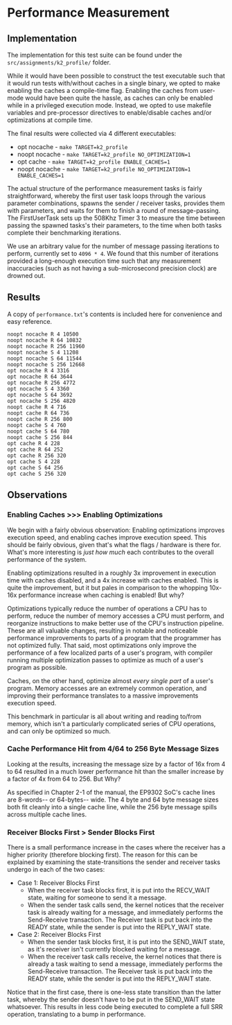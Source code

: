 # Performance Measurement

## Implementation

The implementation for this test suite can be found under the `src/assignments/k2_profile/` folder.

While it would have been possible to construct the test executable such that it would run tests with/without caches in a single binary, we opted to make enabling the caches a compile-time flag. Enabling the caches from user-mode would have been quite the hassle, as caches can only be enabled while in a privileged execution mode. Instead, we opted to use makefile variables and pre-processor directives to enable/disable caches and/or optimizations at compile time.

The final results were collected via 4 different executables:
- opt nocache - `make TARGET=k2_profile`
- noopt nocache - `make TARGET=k2_profile NO_OPTIMIZATION=1`
- opt cache - `make TARGET=k2_profile ENABLE_CACHES=1`
- noopt nocache - `make TARGET=k2_profile NO_OPTIMIZATION=1 ENABLE_CACHES=1`

The actual structure of the performance measurement tasks is fairly straightforward, whereby the first user task loops through the various parameter combinations, spawns the sender / receiver tasks, provides them with parameters, and waits for them to finish a round of message-passing. The FirstUserTask sets up the 508Khz Timer 3 to measure the time between passing the spawned tasks's their parameters, to the time when both tasks complete their benchmarking iterations.

We use an arbitrary value for the number of message passing iterations to perform, currently set to `4096 * 4`. We found that this number of iterations provided a long-enough execution time such that any measurement inaccuracies (such as not having a sub-microsecond precision clock) are drowned out.

## Results

A copy of `performance.txt`'s contents is included here for convenience and easy reference.

```
noopt nocache R 4 10500
noopt nocache R 64 10832
noopt nocache R 256 11960
noopt nocache S 4 11208
noopt nocache S 64 11544
noopt nocache S 256 12668
opt nocache R 4 3316
opt nocache R 64 3644
opt nocache R 256 4772
opt nocache S 4 3360
opt nocache S 64 3692
opt nocache S 256 4820
noopt cache R 4 716
noopt cache R 64 736
noopt cache R 256 800
noopt cache S 4 760
noopt cache S 64 780
noopt cache S 256 844
opt cache R 4 228
opt cache R 64 252
opt cache R 256 320
opt cache S 4 228
opt cache S 64 256
opt cache S 256 320
```

## Observations

### Enabling Caches >>> Enabling Optimizations

We begin with a fairly obvious observation: Enabling optimizations improves execution speed, and enabling caches improve execution speed. This should be fairly obvious, given that's what the flags / hardware is there for. What's more interesting is _just how much_ each contributes to the overall performance of the system.

Enabling optimizations resulted in a roughly 3x improvement in execution time with caches disabled, and a 4x increase with caches enabled. This is quite the improvement, but it but pales in comparison to the whopping 10x-16x performance increase when caching is enabled! But why?

Optimizations typically reduce the number of operations a CPU has to perform, reduce the number of memory accesses a CPU must perform, and reorganize instructions to make better use of the CPU's instruction pipeline. These are all valuable changes, resulting in notable and noticeable performance improvements to parts of a program that the programmer has not optimized fully. That said, most optimizations only improve the performance of a few localized parts of a user's program, with compiler running multiple optimization passes to optimize as much of a user's program as possible.

Caches, on the other hand, optimize almost _every single part_ of a user's program. Memory accesses are an extremely common operation, and improving their performance translates to a massive improvements execution speed.

This benchmark in particular is all about writing and reading to/from memory, which isn't a particularly complicated series of CPU operations, and can only be optimized so much.

### Cache Performance Hit from 4/64 to 256 Byte Message Sizes

Looking at the results, increasing the message size by a factor of 16x from 4 to 64 resulted in a much lower performance hit than the smaller increase by a factor of 4x from 64 to 256. But Why?

As specified in Chapter 2-1 of the manual, the EP9302 SoC's cache lines are 8-words-- or 64-bytes-- wide. The 4 byte and 64 byte message sizes both fit cleanly into a single cache line, while the 256 byte message spills across multiple cache lines.

### Receiver Blocks First > Sender Blocks First

There is a small performance increase in the cases where the receiver has a higher priority (therefore blocking first). The reason for this can be explained by examining the state-transitions the sender and receiver tasks undergo in each of the two cases:

- Case 1: Receiver Blocks First
    - When the receiver task blocks first, it is put into the RECV_WAIT state, waiting for someone to send it a message.
    - When the sender task calls send, the kernel notices that the receiver task is already waiting for a message, and immediately performs the Send-Receive transaction. The Receiver task is put back into the READY state, while the sender is put into the REPLY_WAIT state.
- Case 2: Receiver Blocks First
    - When the sender task blocks first, it is put into the SEND_WAIT state, as it's receiver isn't currently blocked waiting for a message.
    - When the receiver task calls receive, the kernel notices that there is already a task waiting to send a message, immediately performs the Send-Receive transaction. The Receiver task is put back into the READY state, while the sender is put into the REPLY_WAIT state.

Notice that in the first case, there is one-less state transition than the latter task, whereby the sender doesn't have to be put in the SEND_WAIT state whatsoever. This results in less code being executed to complete a full SRR operation, translating to a bump in performance.
